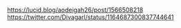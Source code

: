 https://lucid.blog/aodeigah26/post/1566508218
https://twitter.com/Divagarl/status/1164687300837744641
